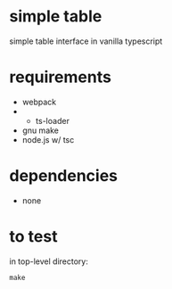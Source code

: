 # simple table
simple table interface in vanilla typescript

# requirements
- webpack
- - ts-loader
- gnu make
- node.js w/ tsc

# dependencies
- none

# to test
in top-level directory:
```
make
```